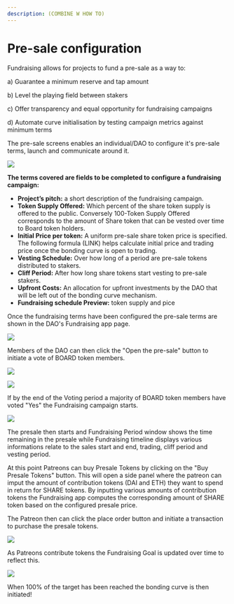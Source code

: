```yaml
---
description: (COMBINE W HOW TO)
---
```


# Pre-sale configuration

Fundraising allows for projects to fund a pre-sale as a way to:

a\) Guarantee a minimum reserve and tap amount

b\) Level the playing field between stakers 

c\) Offer transparency and equal opportunity for fundraising campaigns

d\) Automate curve initialisation by testing campaign metrics against minimum terms

The pre-sale screens enables an individual/DAO to configure it's pre-sale terms, launch and communicate around it. 

![](https://lh5.googleusercontent.com/9JBm_pBTeCZTv6QGd7iYANr0XU5Kbh9CslIQkCGLjrOJHP0UX9IT6BOODpE2roDbxCz1F9kz14GR1apt-TN-lj5hERQXIdBAouBLkuSzBYa_CYN0JAiZqIu1GGWzAUjmTc3pr9jB)

**The terms covered  are fields to be completed to configure a fundraising campaign:**

* **Project’s pitch:** a short description of the fundraising campaign.
* **Token Supply Offered:** Which percent of the share token supply is offered to the public. Conversely 100-Token Supply Offered corresponds to the amount of Share token that can be vested over time to Board token holders.
* **Initial Price per token:** A uniform pre-sale share token price is specified. The following formula \(LINK\) helps calculate initial price and trading price once the bonding curve is open to trading.
* **Vesting Schedule:** Over how long of a period are pre-sale tokens distributed to stakers.
* **Cliff Period:** After how long share tokens start vesting to pre-sale stakers.
* **Upfront Costs:** An allocation for upfront investments by the DAO that will be left out of the bonding curve mechanism.
* **Fundraising schedule Preview:** token supply and pice 

Once the fundraising terms have been configured the pre-sale terms are shown in the DAO's Fundraising app page.

![](../.gitbook/assets/capture-de-cran-2019-09-27-a-12.03.02.png)

Members of the DAO can then click the "Open the pre-sale" button to initiate a vote of BOARD token members.

![](../.gitbook/assets/capture-de-cran-2019-09-27-a-12.04.26.png)

![](../.gitbook/assets/capture-de-cran-2019-09-27-a-12.04.55.png)

If by the end of the Voting period a majority of BOARD token members have voted "Yes" the Fundraising campaign starts.

![](../.gitbook/assets/capture-de-cran-2019-09-27-a-12.06.04.png)

The presale then starts and Fundraising Period window shows the time remaining in the presale while Fundraising timeline displays various informations relate to the sales start and end, trading, cliff period and vesting period.

At this point Patreons can buy Presale Tokens by clicking on the "Buy Presale Tokens" button. This will open a side panel where the patreon can imput the amount of contribution tokens \(DAI and ETH\)  they want to spend in return for SHARE tokens. By inputting various amounts of contribution tokens the Fundraising app computes the corresponding amount of SHARE token based on the configured presale price.

The Patreon then can click the place order button and initiate a transaction to purchase the presale tokens.

![](../.gitbook/assets/capture-de-cran-2019-09-27-a-12.16.23.png)

As Patreons contribute tokens the Fundraising Goal is updated over time to reflect this.

![](../.gitbook/assets/capture-de-cran-2019-09-27-a-12.19.39.png)

 When 100% of the target has been reached the bonding curve is then initiated!



